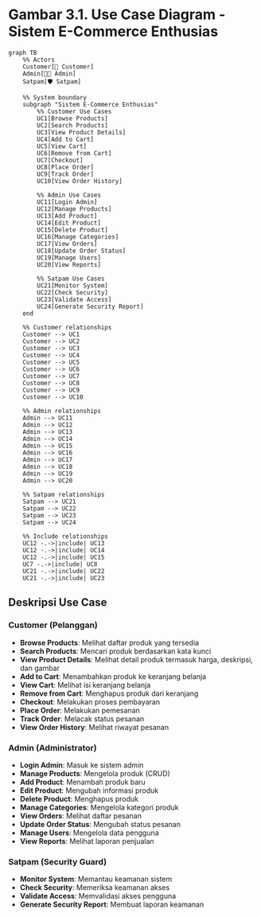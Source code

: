 # Gambar 3.1. Use Case Diagram - Sistem E-Commerce Enthusias

```mermaid
graph TB
    %% Actors
    Customer[👤 Customer]
    Admin[👨‍💼 Admin]
    Satpam[🛡️ Satpam]
    
    %% System boundary
    subgraph "Sistem E-Commerce Enthusias"
        %% Customer Use Cases
        UC1[Browse Products]
        UC2[Search Products]
        UC3[View Product Details]
        UC4[Add to Cart]
        UC5[View Cart]
        UC6[Remove from Cart]
        UC7[Checkout]
        UC8[Place Order]
        UC9[Track Order]
        UC10[View Order History]
        
        %% Admin Use Cases
        UC11[Login Admin]
        UC12[Manage Products]
        UC13[Add Product]
        UC14[Edit Product]
        UC15[Delete Product]
        UC16[Manage Categories]
        UC17[View Orders]
        UC18[Update Order Status]
        UC19[Manage Users]
        UC20[View Reports]
        
        %% Satpam Use Cases
        UC21[Monitor System]
        UC22[Check Security]
        UC23[Validate Access]
        UC24[Generate Security Report]
    end
    
    %% Customer relationships
    Customer --> UC1
    Customer --> UC2
    Customer --> UC3
    Customer --> UC4
    Customer --> UC5
    Customer --> UC6
    Customer --> UC7
    Customer --> UC8
    Customer --> UC9
    Customer --> UC10
    
    %% Admin relationships
    Admin --> UC11
    Admin --> UC12
    Admin --> UC13
    Admin --> UC14
    Admin --> UC15
    Admin --> UC16
    Admin --> UC17
    Admin --> UC18
    Admin --> UC19
    Admin --> UC20
    
    %% Satpam relationships
    Satpam --> UC21
    Satpam --> UC22
    Satpam --> UC23
    Satpam --> UC24
    
    %% Include relationships
    UC12 -.->|include| UC13
    UC12 -.->|include| UC14
    UC12 -.->|include| UC15
    UC7 -.->|include| UC8
    UC21 -.->|include| UC22
    UC21 -.->|include| UC23
```

## Deskripsi Use Case

### Customer (Pelanggan)
- **Browse Products**: Melihat daftar produk yang tersedia
- **Search Products**: Mencari produk berdasarkan kata kunci
- **View Product Details**: Melihat detail produk termasuk harga, deskripsi, dan gambar
- **Add to Cart**: Menambahkan produk ke keranjang belanja
- **View Cart**: Melihat isi keranjang belanja
- **Remove from Cart**: Menghapus produk dari keranjang
- **Checkout**: Melakukan proses pembayaran
- **Place Order**: Melakukan pemesanan
- **Track Order**: Melacak status pesanan
- **View Order History**: Melihat riwayat pesanan

### Admin (Administrator)
- **Login Admin**: Masuk ke sistem admin
- **Manage Products**: Mengelola produk (CRUD)
- **Add Product**: Menambah produk baru
- **Edit Product**: Mengubah informasi produk
- **Delete Product**: Menghapus produk
- **Manage Categories**: Mengelola kategori produk
- **View Orders**: Melihat daftar pesanan
- **Update Order Status**: Mengubah status pesanan
- **Manage Users**: Mengelola data pengguna
- **View Reports**: Melihat laporan penjualan

### Satpam (Security Guard)
- **Monitor System**: Memantau keamanan sistem
- **Check Security**: Memeriksa keamanan akses
- **Validate Access**: Memvalidasi akses pengguna
- **Generate Security Report**: Membuat laporan keamanan